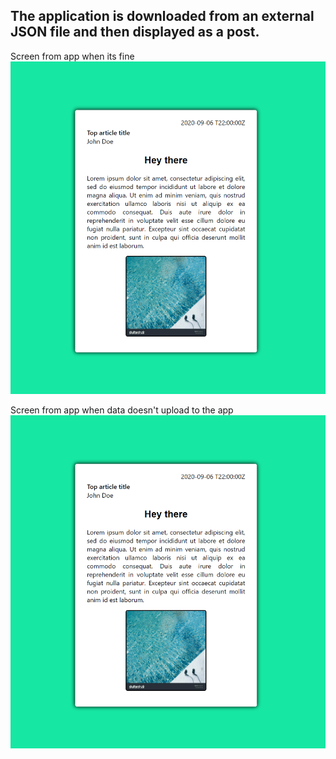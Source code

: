 <h2>The application is downloaded from an external JSON file and then displayed as a post.</h2>

Screen from app when its fine
<img src="./project-screens/if-work.png">

Screen from app when data doesn't upload to the app
<img src="./project-screens/if-work.png">
